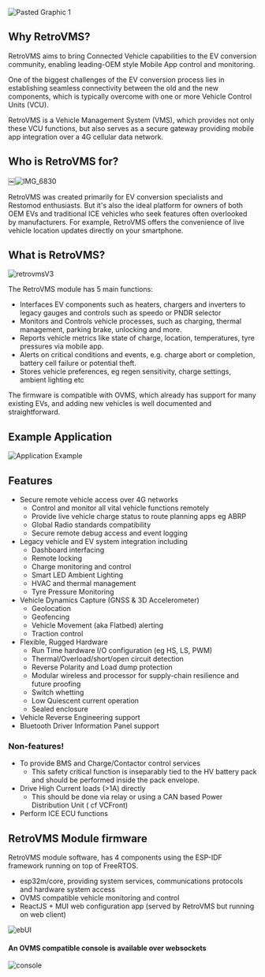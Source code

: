 ![Pasted Graphic 1](https://github.com/jetpax/RetroVMS-MINI/blob/main/images/retroVMS-logo.png?raw=true)

## Why RetroVMS?

RetroVMS aims to bring Connected Vehicle capabilities to the EV conversion community, enabling leading-OEM style Mobile App control and monitoring.

One of the biggest challenges of the EV conversion process lies in establishing seamless connectivity between the old and the new components, which is typically overcome with one or more Vehicle Control Units (VCU).  

RetroVMS is a Vehicle Management System (VMS), which provides not only these VCU functions, but also serves as a secure gateway providing mobile app integration over a 4G cellular data network.  


## Who is RetroVMS for?

￼![IMG_6830](https://github.com/jetpax/RetroVMS-MINI/blob/main/images/teslarr.png?raw=true)

RetroVMS was created primarily for EV conversion specialists and Restomod enthusiasts.  But it's also the ideal platform for owners of both OEM EVs and traditional ICE vehicles who seek features often overlooked by manufacturers. For example, RetroVMS offers the convenience of live vehicle location updates directly on your smartphone.


## What is RetroVMS?
![retrovmsV3]([/](https://github.com/jetpax/RetroVMS-MINI/blob/main/)images/retroVMS-MINI.png?raw=true)

The RetroVMS module has 5 main functions:

- Interfaces EV components such as heaters, chargers and inverters to legacy gauges and controls such as speedo or PNDR selector
- Monitors and Controls vehicle processes, such as charging, thermal management, parking brake, unlocking and more. 
- Reports vehicle metrics like state of charge,  location, temperatures,  tyre pressures via mobile app.
- Alerts on critical conditions and events, e.g. charge abort or completion,  battery cell failure or potential theft.
- Stores vehicle preferences, eg regen sensitivity,  charge settings,  ambient lighting etc

The firmware is compatible with OVMS,  which already has support for many existing EVs, and adding new vehicles is well documented and straightforward. 


## Example Application

![Application Example](https://github.com/jetpax/RetroVMS-MINI/blob/main/images/retroVMS-app-example.png?raw=true)

## Features

* Secure remote vehicle access over 4G networks
    * Control and monitor all vital vehicle functions remotely
    * Provide live vehicle charge status to route planning apps eg ABRP
    * Global Radio standards compatibility
    * Secure remote debug access and event logging
* Legacy vehicle and EV system integration including
    * Dashboard interfacing
    * Remote locking 
    * Charge monitoring and control
    * Smart LED Ambient Lighting
    * HVAC and thermal management
    * Tyre Pressure Monitoring
* Vehicle Dynamics Capture (GNSS & 3D Accelerometer)
    * Geolocation
    * Geofencing
    * Vehicle Movement (aka Flatbed) alerting
    * Traction control
* Flexible, Rugged Hardware
    * Run Time hardware I/O configuration (eg HS, LS, PWM)
    * Thermal/Overload/short/open circuit detection
    * Reverse Polarity and Load dump protection
    * Modular wireless and processor for supply-chain resilience and future proofing 
    * Switch whetting
    * Low Quiescent current operation
    * Sealed enclosure
* Vehicle Reverse Engineering support
* Bluetooth Driver Information Panel support


### Non-features!
- To provide BMS and Charge/Contactor control services
    - This safety critical function is inseparably tied to the HV battery pack and should be performed inside the pack envelope. 
- Drive High Current loads (>1A) directly
    - This should be done via relay or using a CAN based Power Distribution Unit ( cf VCFront)
- Perform ICE ECU functions


## RetroVMS Module firmware

RetroVMS module software, has 4 components using the ESP-IDF framework running on top of FreeRTOS.

- esp32m/core, providing system services, communications protocols and hardware system access
- OVMS compatible vehicle monitoring and control 
- ReactJS + MUI web configuration app (served by RetroVMS but running on web client)
  
![ebUI](https://github.com/jetpax/RetroVMS-MINI/blob/main/images/retroVMS-webUI.png?raw=true)


#### An OVMS compatible console is available over websockets
![console](https://github.com/jetpax/RetroVMS-MINI/blob/main/images/retroVMS-console.png?raw=true)
